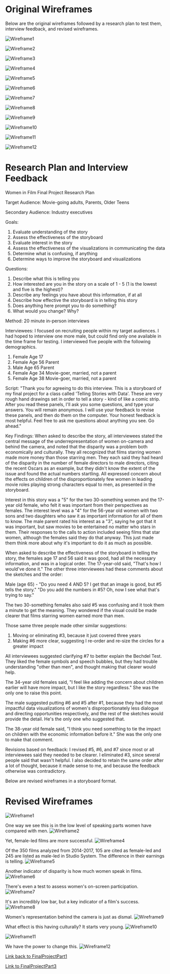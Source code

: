 # Original Wireframes

Below are the original wireframes followed by a research plan to test them, interview feedback, and revised wireframes. 

![Wireframe1](Sketch1.JPG)

![Wireframe2](Sketch2.JPG)

![Wireframe3](Sketch3.JPG)

![Wireframe4](Sketch4.jpg)

![Wireframe5](Sketch5.JPG)

![Wireframe6](Sketch6.jpg)

![Wireframe7](Sketch7.jpg)

![Wireframe8](Sketch8.jpg)

![Wireframe9](Sketch9.JPG)

![Wireframe10](Sketch10.JPG)

![Wireframe11](Sketch11.JPG)

![Wireframe12](Sketch12.JPG)


# Research Plan and Interview Feedback 
Women in Film Final Project Research Plan 

Target Audience:
Movie-going adults, Parents, Older Teens

Secondary Audience:
Industry executives

Goals:
1) Evaluate understanding of the story
2) Assess the effectiveness of the storyboard
3) Evaluate interest in the story
4) Assess the effectiveness of the visualizations in communicating the data
5) Determine what is confusing, if anything
6) Determine ways to improve the storyboard and visualizations 

Questions: 
1) Describe what this is telling you
2) How interested are you in the story on a scale of 1 - 5 (1 is the lowest and five is the highest)? 
3) Describe any feelings you have about this information, if at all
4) Describe how effective the storyboard is in telling this story 
5) Does anything here prompt you to do something?				
6) What would you change? Why?

Method:
20 minute in-person interviews

Interviewees:
I focused on recruiting people within my target audiences. I had hoped to interview one more male, but could find only one available in the time frame for testing. I interviewed five people with the following demographics.

1) Female Age 17 
2) Female Age 56 Parent
3) Male   Age 65 Parent
4) Female Age 34 Movie-goer, married, not a parent
5) Female Age 38 Movie-goer, married, not a parent

Script: 
"Thank you for agreeing to do this interview. This is a storyboard of my final project for a class called 'Telling Stories with Data'. These are very rough hand drawings set in order to tell a story - kind of like a comic strip. After you read these panels, I'll ask you some questions, and type your answers. You will remain anonymous. I will use your feedback to revise these panels, and then do them on the computer. Your honest feedback is most helpful. Feel free to ask me questions about anything you see. Go ahead." 

Key Findings: 
When asked to describe the story, all interviewees stated the central message of the underrepresentation of women on-camera and behind the camera, and noted that the disparity was a problem both economically and culturally. They all recognized that films starring women made more money than those starring men. They each said they had heard of the disparity in the number of female directors to male directors, citing the recent Oscars as an example, but they didn't know the extent of the issue and found the actual numbers startling. All expressed concern about the effects on children of the disproportionately few women in leading movie roles playing strong characters equal to men, as presented in the storyboard. 

Interest in this story was a "5" for the two 30-something women and the 17-year old female, who felt it was important from their perspectives as females. The interest level was a "4" for the 56-year old women with two sons and two daughters who saw it as important information for all of them to know. The male parent rated his interest as a "3", saying he got that it was important, but saw movies to be entertained no matter who stars in them. Their responses to the calls to action included seeing films that star women, although the females said they do that anyway. This just made them think more about why it's important to do it as much as possible.

When asked to describe the effectiveness of the storyboard in telling the story, the females age 17 and 56 said it was good, had all the necessary information, and was in a logical order. The 17-year-old said, "That's how I would've done it." The other three interviewees had these comments about the sketches and the order: 

Male (age 65) - "Do you need 4 AND 5? I get that an image is good, but #5 tells the story." "Do you add the numbers in #5? Oh, now I see what that's trying to say." 

The two 30-something females also said #5 was confusing and it took them a minute to get the meaning. They wondered if the visual could be made clearer that films starring women earned more than men. 

Those same three people made other similar suggestions:
1) Moving or eliminating #3, because it just covered three years
2) Making #6 more clear, suggesting I re-order and re-size the circles for a greater impact

All interviewees suggested clarifying #7 to better explain the Bechdel Test. They liked the female symbols and speech bubbles, but they had trouble understanding "other than men", and thought making that clearer would help. 

The 34-year old females said, "I feel like adding the concern about children earlier will have more impact, but I like the story regardless." She was the only one to raise this point. 

The male suggested putting #6 and #5 after #1, because they had the most impactful data visualizations of women's disproportionately less dialogue and directing opportunities respectively, and the rest of the sketches would provide the detail. He's the only one who suggested that. 

The 38-year old female said, "I think you need something to tie the impact on children with the economic information before it." She was the only one to make that comment. 

Revisions based on feedback: 
I revised #5, #6, and #7 since most or all interviewees said they needed to be clearer. I eliminated #3, since several people said that wasn't helpful. I also decided to retain the same order after a lot of thought, because it made sense to me, and because the feedback otherwise was contradictory. 

Below are revised wireframes in a storyboard format. 

# Revised Wireframes
![Wireframe1](Sketch1.JPG)

One way we see this is in the low level of speaking parts women have compared with men.
![Wireframe2](Sketch2.JPG)

Yet, female-led films are more successful.
![Wireframe4](Sketch4.jpg)

Of the 350 films analyzed from 2014-2017, 105 are cited as female-led and 245 are listed as male-led in Studio System. The difference in their earnings is telling.
![Wireframe5](Sketch5.JPG)

Another indicator of disparity is how much women speak in films. 
![Wireframe6](Sketch6.jpg)

There's even a test to assess women's on-screen participation.
![Wireframe7](Sketch7.jpg)

It's an incredibly low bar, but a key indicator of a film's success. 
![Wireframe8](Sketch8.jpg)

Women's representation behind the camera is just as dismal.
![Wireframe9](Sketch9.JPG)

What effect is this having culturally? It starts very young.
![Wireframe10](Sketch10.JPG)

![Wireframe11](Sketch11.JPG)

We have the power to change this.
![Wireframe12](Sketch12.JPG)

[Link back to FinalProjectPart1](/FinalProjectPart1.md)

[Link to FinalProjectPart3](/FinalProjectPart3.md)
